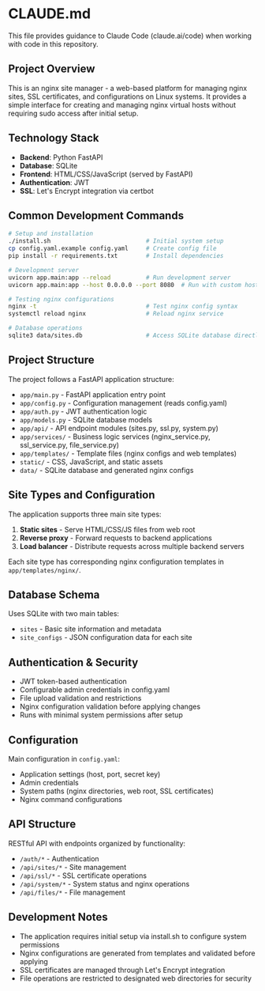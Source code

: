# CLAUDE.md

This file provides guidance to Claude Code (claude.ai/code) when working with code in this repository.

## Project Overview

This is an nginx site manager - a web-based platform for managing nginx sites, SSL certificates, and configurations on Linux systems. It provides a simple interface for creating and managing nginx virtual hosts without requiring sudo access after initial setup.

## Technology Stack

- **Backend**: Python FastAPI
- **Database**: SQLite
- **Frontend**: HTML/CSS/JavaScript (served by FastAPI)  
- **Authentication**: JWT
- **SSL**: Let's Encrypt integration via certbot

## Common Development Commands

```bash
# Setup and installation
./install.sh                           # Initial system setup
cp config.yaml.example config.yaml     # Create config file
pip install -r requirements.txt        # Install dependencies

# Development server
uvicorn app.main:app --reload          # Run development server
uvicorn app.main:app --host 0.0.0.0 --port 8080  # Run with custom host/port

# Testing nginx configurations
nginx -t                               # Test nginx config syntax
systemctl reload nginx                 # Reload nginx service

# Database operations
sqlite3 data/sites.db                  # Access SQLite database directly
```

## Project Structure

The project follows a FastAPI application structure:

- `app/main.py` - FastAPI application entry point
- `app/config.py` - Configuration management (reads config.yaml)
- `app/auth.py` - JWT authentication logic
- `app/models.py` - SQLite database models
- `app/api/` - API endpoint modules (sites.py, ssl.py, system.py)
- `app/services/` - Business logic services (nginx_service.py, ssl_service.py, file_service.py)
- `app/templates/` - Template files (nginx configs and web templates)
- `static/` - CSS, JavaScript, and static assets
- `data/` - SQLite database and generated nginx configs

## Site Types and Configuration

The application supports three main site types:

1. **Static sites** - Serve HTML/CSS/JS files from web root
2. **Reverse proxy** - Forward requests to backend applications
3. **Load balancer** - Distribute requests across multiple backend servers

Each site type has corresponding nginx configuration templates in `app/templates/nginx/`.

## Database Schema

Uses SQLite with two main tables:
- `sites` - Basic site information and metadata
- `site_configs` - JSON configuration data for each site

## Authentication & Security

- JWT token-based authentication
- Configurable admin credentials in config.yaml
- File upload validation and restrictions
- Nginx configuration validation before applying changes
- Runs with minimal system permissions after setup

## Configuration

Main configuration in `config.yaml`:
- Application settings (host, port, secret key)
- Admin credentials
- System paths (nginx directories, web root, SSL certificates)
- Nginx command configurations

## API Structure

RESTful API with endpoints organized by functionality:
- `/auth/*` - Authentication
- `/api/sites/*` - Site management
- `/api/ssl/*` - SSL certificate operations
- `/api/system/*` - System status and nginx operations
- `/api/files/*` - File management

## Development Notes

- The application requires initial setup via install.sh to configure system permissions
- Nginx configurations are generated from templates and validated before applying
- SSL certificates are managed through Let's Encrypt integration
- File operations are restricted to designated web directories for security